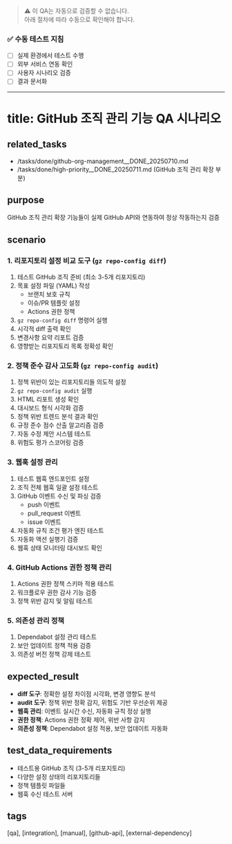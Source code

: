 > ⚠️ 이 QA는 자동으로 검증할 수 없습니다.  
> 아래 절차에 따라 수동으로 확인해야 합니다.

### ✅ 수동 테스트 지침
- [ ] 실제 환경에서 테스트 수행
- [ ] 외부 서비스 연동 확인
- [ ] 사용자 시나리오 검증
- [ ] 결과 문서화

---

# title: GitHub 조직 관리 기능 QA 시나리오

## related_tasks
- /tasks/done/github-org-management__DONE_20250710.md
- /tasks/done/high-priority__DONE_20250711.md (GitHub 조직 관리 확장 부분)

## purpose  
GitHub 조직 관리 확장 기능들이 실제 GitHub API와 연동하여 정상 작동하는지 검증

## scenario

### 1. 리포지토리 설정 비교 도구 (`gz repo-config diff`)
1. 테스트 GitHub 조직 준비 (최소 3-5개 리포지토리)
2. 목표 설정 파일 (YAML) 작성
   - 브랜치 보호 규칙
   - 이슈/PR 템플릿 설정
   - Actions 권한 정책
3. `gz repo-config diff` 명령어 실행
4. 시각적 diff 출력 확인
5. 변경사항 요약 리포트 검증
6. 영향받는 리포지토리 목록 정확성 확인

### 2. 정책 준수 감사 고도화 (`gz repo-config audit`)
1. 정책 위반이 있는 리포지토리들 의도적 설정
2. `gz repo-config audit` 실행
3. HTML 리포트 생성 확인
4. 대시보드 형식 시각화 검증
5. 정책 위반 트렌드 분석 결과 확인
6. 규정 준수 점수 산출 알고리즘 검증
7. 자동 수정 제안 시스템 테스트
8. 위험도 평가 스코어링 검증

### 3. 웹훅 설정 관리
1. 테스트 웹훅 엔드포인트 설정
2. 조직 전체 웹훅 일괄 설정 테스트
3. GitHub 이벤트 수신 및 파싱 검증
   - push 이벤트
   - pull_request 이벤트  
   - issue 이벤트
4. 자동화 규칙 조건 평가 엔진 테스트
5. 자동화 액션 실행기 검증
6. 웹훅 상태 모니터링 대시보드 확인

### 4. GitHub Actions 권한 정책 관리
1. Actions 권한 정책 스키마 적용 테스트
2. 워크플로우 권한 감사 기능 검증
3. 정책 위반 감지 및 알림 테스트

### 5. 의존성 관리 정책
1. Dependabot 설정 관리 테스트
2. 보안 업데이트 정책 적용 검증
3. 의존성 버전 정책 강제 테스트

## expected_result
- **diff 도구**: 정확한 설정 차이점 시각화, 변경 영향도 분석
- **audit 도구**: 정책 위반 정확 감지, 위험도 기반 우선순위 제공
- **웹훅 관리**: 이벤트 실시간 수신, 자동화 규칙 정상 실행
- **권한 정책**: Actions 권한 정확 제어, 위반 사항 감지
- **의존성 정책**: Dependabot 설정 적용, 보안 업데이트 자동화

## test_data_requirements
- 테스트용 GitHub 조직 (3-5개 리포지토리)
- 다양한 설정 상태의 리포지토리들
- 정책 템플릿 파일들
- 웹훅 수신 테스트 서버

## tags
[qa], [integration], [manual], [github-api], [external-dependency]